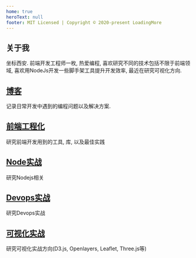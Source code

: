 ```yaml
---
home: true
heroText: null
footer: MIT Licensed | Copyright © 2020-present LoadingMore
---
```


## 关于我
坐标西安. 前端开发工程师一枚, 热爱编程, 喜欢研究不同的技术包括不限于前端领域, 喜欢用NodeJs开发一些脚手架工具提升开发效率, 最近在研究可视化方向.

## [博客](/blog/)
记录日常开发中遇到的编程问题以及解决方案.

## [前端工程化](/frontend-engineering/)
研究前端开发用到的工具, 库, 以及最佳实践

## [Node实战](/node-practice/)
研究Nodejs相关

## [Devops实战](/devops-practice/)
研究Devops实战

## [可视化实战](/visualization-practice/)
研究可视化实战方向(D3.js, Openlayers, Leaflet, Three.js等)